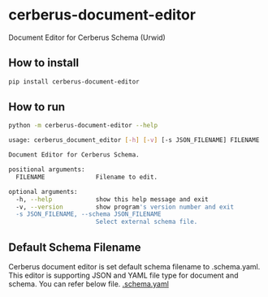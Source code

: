 # cerberus-document-editor
Document Editor for Cerberus Schema (Urwid)

## How to install
```bash
pip install cerberus-document-editor
```

## How to run
```bash
python -m cerberus-document-editor --help

usage: cerberus_document_editor [-h] [-v] [-s JSON_FILENAME] FILENAME

Document Editor for Cerberus Schema.

positional arguments:
  FILENAME              Filename to edit.

optional arguments:
  -h, --help            show this help message and exit
  -v, --version         show program's version number and exit
  -s JSON_FILENAME, --schema JSON_FILENAME
                        Select external schema file.
```

## Default Schema Filename
Cerberus document editor is set default schema filename to .schema.yaml.
This editor is supporting JSON and YAML file type for document and schema.
You can refer below file.
[.schema.yaml](https://raw.githubusercontent.com/onetop21/cerberus-document-editor/main/.schema.yaml)
